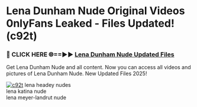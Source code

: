# Lena Dunham Nude Original Videos 0nlyFans Leaked - Files Updated! (c92t)

<h3>🔴 CLICK HERE 🌐==►► <a href="https://tinyurl.com/4mcuefdz" rel="nofollow">Lena Dunham Nude Updated Files</a></h3>

Get Lena Dunham Nude and all content. Now you can access all videos and pictures of Lena Dunham Nude. New Updated Files 2025!

[![c92t](https://i.imgur.com/StAQSOY.gif)](https://tinyurl.com/4mcuefdz)
lena headey nudes<br>
lena katina nude<br>
lena meyer-landrut nude